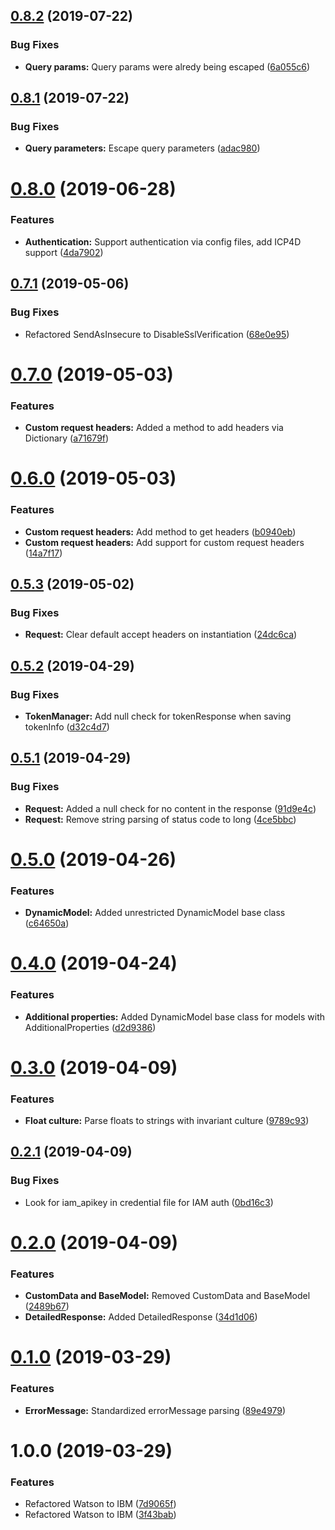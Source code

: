 ## [0.8.2](https://github.com/IBM/dotnet-sdk-core/compare/v0.8.1...v0.8.2) (2019-07-22)


### Bug Fixes

* **Query params:** Query params were alredy being escaped ([6a055c6](https://github.com/IBM/dotnet-sdk-core/commit/6a055c6))

## [0.8.1](https://github.com/IBM/dotnet-sdk-core/compare/v0.8.0...v0.8.1) (2019-07-22)


### Bug Fixes

* **Query parameters:** Escape query parameters ([adac980](https://github.com/IBM/dotnet-sdk-core/commit/adac980))

# [0.8.0](https://github.com/IBM/dotnet-sdk-core/compare/v0.7.1...v0.8.0) (2019-06-28)


### Features

* **Authentication:** Support authentication via config files, add ICP4D support ([4da7902](https://github.com/IBM/dotnet-sdk-core/commit/4da7902))

## [0.7.1](https://github.com/IBM/dotnet-sdk-core/compare/v0.7.0...v0.7.1) (2019-05-06)


### Bug Fixes

* Refactored SendAsInsecure to DisableSslVerification ([68e0e95](https://github.com/IBM/dotnet-sdk-core/commit/68e0e95))

# [0.7.0](https://github.com/IBM/dotnet-sdk-core/compare/v0.6.0...v0.7.0) (2019-05-03)


### Features

* **Custom request headers:** Added a method to add headers via Dictionary ([a71679f](https://github.com/IBM/dotnet-sdk-core/commit/a71679f))

# [0.6.0](https://github.com/IBM/dotnet-sdk-core/compare/v0.5.3...v0.6.0) (2019-05-03)


### Features

* **Custom request headers:** Add method to get headers ([b0940eb](https://github.com/IBM/dotnet-sdk-core/commit/b0940eb))
* **Custom request headers:** Add support for custom request headers ([14a7f17](https://github.com/IBM/dotnet-sdk-core/commit/14a7f17))

## [0.5.3](https://github.com/IBM/dotnet-sdk-core/compare/v0.5.2...v0.5.3) (2019-05-02)


### Bug Fixes

* **Request:** Clear default accept headers on instantiation ([24dc6ca](https://github.com/IBM/dotnet-sdk-core/commit/24dc6ca))

## [0.5.2](https://github.com/IBM/dotnet-sdk-core/compare/v0.5.1...v0.5.2) (2019-04-29)


### Bug Fixes

* **TokenManager:** Add null check for tokenResponse when saving tokenInfo ([d32c4d7](https://github.com/IBM/dotnet-sdk-core/commit/d32c4d7))

## [0.5.1](https://github.com/IBM/dotnet-sdk-core/compare/v0.5.0...v0.5.1) (2019-04-29)


### Bug Fixes

* **Request:** Added a null check for no content in the response ([91d9e4c](https://github.com/IBM/dotnet-sdk-core/commit/91d9e4c))
* **Request:** Remove string parsing of status code to long ([4ce5bbc](https://github.com/IBM/dotnet-sdk-core/commit/4ce5bbc))

# [0.5.0](https://github.com/IBM/dotnet-sdk-core/compare/v0.4.0...v0.5.0) (2019-04-26)


### Features

* **DynamicModel:** Added unrestricted DynamicModel base class ([c64650a](https://github.com/IBM/dotnet-sdk-core/commit/c64650a))

# [0.4.0](https://github.com/IBM/dotnet-sdk-core/compare/v0.3.0...v0.4.0) (2019-04-24)


### Features

* **Additional properties:** Added DynamicModel base class for models with AdditionalProperties ([d2d9386](https://github.com/IBM/dotnet-sdk-core/commit/d2d9386))

# [0.3.0](https://github.com/IBM/dotnet-sdk-core/compare/v0.2.1...v0.3.0) (2019-04-09)


### Features

* **Float culture:** Parse floats to strings with invariant culture ([9789c93](https://github.com/IBM/dotnet-sdk-core/commit/9789c93))

## [0.2.1](https://github.com/IBM/dotnet-sdk-core/compare/v0.2.0...v0.2.1) (2019-04-09)


### Bug Fixes

* Look for iam_apikey in credential file for IAM auth ([0bd16c3](https://github.com/IBM/dotnet-sdk-core/commit/0bd16c3))

# [0.2.0](https://github.com/IBM/dotnet-sdk-core/compare/v0.1.0...v0.2.0) (2019-04-09)


### Features

* **CustomData and BaseModel:** Removed CustomData and BaseModel ([2489b67](https://github.com/IBM/dotnet-sdk-core/commit/2489b67))
* **DetailedResponse:** Added DetailedResponse ([34d1d06](https://github.com/IBM/dotnet-sdk-core/commit/34d1d06))

# [0.1.0](https://github.com/IBM/dotnet-sdk-core/compare/v0.0.1...v0.1.0) (2019-03-29)


### Features

* **ErrorMessage:** Standardized errorMessage parsing ([89e4979](https://github.com/IBM/dotnet-sdk-core/commit/89e4979))

# 1.0.0 (2019-03-29)


### Features

* Refactored Watson to IBM ([7d9065f](https://github.com/IBM/dotnet-sdk-core/commit/7d9065f))
* Refactored Watson to IBM ([3f43bab](https://github.com/IBM/dotnet-sdk-core/commit/3f43bab))
